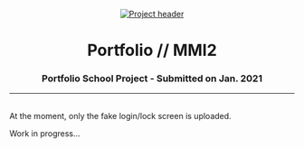 <p align="center">
  <a href="" rel="noopener">
 <img src="https://i.imgur.com/5aM3zeP.png" alt="Project header"></a>
</p>
<h1 align="center">Portfolio // MMI2</h1>

<div align="center">
<h3 align="center">Portfolio School Project - Submitted on Jan. 2021</h3>
</div>

---
<br>
At the moment, only the fake login/lock screen is uploaded.

Work in progress...
